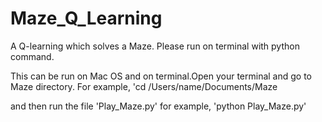 # Maze_Q_Learning
A Q-learning which solves a Maze. Please run on terminal with python command.

This can be run on Mac OS and on terminal.Open your terminal and go to Maze directory.
For example, 'cd /Users/name/Documents/Maze

and then run the file 'Play_Maze.py'
for example, 'python Play_Maze.py'
